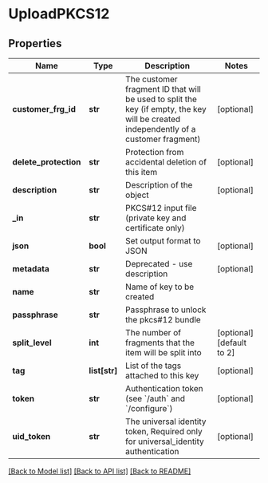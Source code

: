 # UploadPKCS12

## Properties
Name | Type | Description | Notes
------------ | ------------- | ------------- | -------------
**customer_frg_id** | **str** | The customer fragment ID that will be used to split the key (if empty, the key will be created independently of a customer fragment) | [optional] 
**delete_protection** | **str** | Protection from accidental deletion of this item | [optional] 
**description** | **str** | Description of the object | [optional] 
**_in** | **str** | PKCS#12 input file (private key and certificate only) | 
**json** | **bool** | Set output format to JSON | [optional] 
**metadata** | **str** | Deprecated - use description | [optional] 
**name** | **str** | Name of key to be created | 
**passphrase** | **str** | Passphrase to unlock the pkcs#12 bundle | 
**split_level** | **int** | The number of fragments that the item will be split into | [optional] [default to 2]
**tag** | **list[str]** | List of the tags attached to this key | [optional] 
**token** | **str** | Authentication token (see &#x60;/auth&#x60; and &#x60;/configure&#x60;) | [optional] 
**uid_token** | **str** | The universal identity token, Required only for universal_identity authentication | [optional] 

[[Back to Model list]](../README.md#documentation-for-models) [[Back to API list]](../README.md#documentation-for-api-endpoints) [[Back to README]](../README.md)


